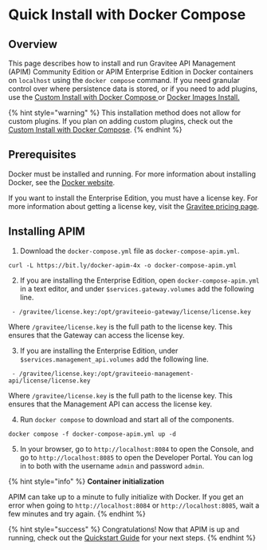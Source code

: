 # Quick Install with Docker Compose

## Overview

This page describes how to install and run Gravitee API Management (APIM) Community Edition or APIM Enterprise Edition in Docker containers on `localhost` using the `docker compose` command. If you need granular control over where persistence data is stored, or if you need to add plugins, use the [Custom Install with Docker Compose ](custom-install-with-docker-compose.md)or [Docker Images Install.](docker-images-install.md)

{% hint style="warning" %}
This installation method does not allow for custom plugins. If you plan on adding custom plugins, check out the [Custom Install with Docker Compose](custom-install-with-docker-compose.md).
{% endhint %}

## Prerequisites

Docker must be installed and running. For more information about installing Docker, see the [Docker website](https://www.docker.com/).

If you want to install the Enterprise Edition, you must have a license key. For more information about getting a license key, visit the [Gravitee pricing page](https://www.gravitee.io/pricing).

## Installing APIM

1. Download the `docker-compose.yml` file as `docker-compose-apim.yml`.

```
curl -L https://bit.ly/docker-apim-4x -o docker-compose-apim.yml
```

2. If you are installing the Enterprise Edition, open `docker-compose-apim.yml` in a text editor, and under `$services.gateway.volumes` add the following line.

```
 - /gravitee/license.key:/opt/graviteeio-gateway/license/license.key
```

Where `/gravitee/license.key` is the full path to the license key. This ensures that the Gateway can access the license key.

3. If you are installing the Enterprise Edition, under `$services.management_api.volumes` add the following line.

```
 - /gravitee/license.key:/opt/graviteeio-management-api/license/license.key
```

Where `/gravitee/license.key` is the full path to the license key. This ensures that the Management API can access the license key.

4. Run `docker compose` to download and start all of the components.

```
docker compose -f docker-compose-apim.yml up -d
```

5. In your browser, go to `http://localhost:8084` to open the Console, and go to `http://localhost:8085` to open the Developer Portal. You can log in to both with the username `admin` and password `admin`.

{% hint style="info" %}
**Container initialization**

APIM can take up to a minute to fully initialize with Docker. If you get an error when going to `http://localhost:8084` or `http://localhost:8085`, wait a few minutes and try again.
{% endhint %}

{% hint style="success" %}
Congratulations! Now that APIM is up and running, check out the [Quickstart Guide](../../quickstart-guide/) for your next steps.
{% endhint %}
